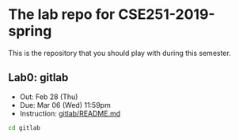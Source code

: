 # The lab repo for CSE251-2019-spring

This is the repository that you should play with during this semester.

## Lab0: gitlab

- Out: Feb 28 (Thu)
- Due: Mar 06 (Wed) 11:59pm
- Instruction: [gitlab/README.md](/gitlab/README.md)


```sh
cd gitlab
```

